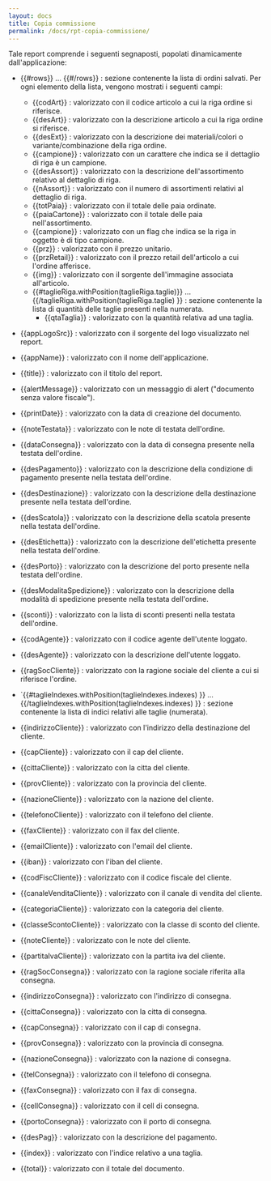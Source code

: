 ```yaml
---
layout: docs
title: Copia commissione
permalink: /docs/rpt-copia-commissione/
---
```


Tale report comprende i seguenti segnaposti, popolati dinamicamente dall'applicazione:

  * \{\{#rows\}\} ... \{\{#/rows\}\} : sezione contenente la lista di ordini salvati. Per ogni elemento della lista, vengono mostrati i seguenti campi:
    * \{\{codArt\}\} : valorizzato con il codice articolo a cui la riga ordine si riferisce.
    * \{\{desArt\}\} :  valorizzato con la descrizione articolo a cui la riga ordine si riferisce.
    * \{\{desExt\}\} :  valorizzato con la descrizione dei materiali/colori o variante/combinazione della riga ordine.
    * \{\{campione\}\} : valorizzato con un carattere che indica se il dettaglio di riga è un campione.
    * \{\{desAssort\}\} : valorizzato con la descrizione dell'assortimento relativo al dettaglio di riga.
    * \{\{nAssort\}\} : valorizzato con il numero di assortimenti relativi al dettaglio di riga.
    * \{\{totPaia\}\} : valorizzato con il totale delle paia ordinate.
    * \{\{paiaCartone\}\} : valorizzato con il totale delle paia nell'assortimento.
    * \{\{campione\}\} : valorizzato con un flag che indica se la riga in oggetto è di tipo campione.
    * \{\{prz\}\} : valorizzato con il prezzo unitario.
    * \{\{przRetail\}\} : valorizzato con il prezzo retail dell'articolo a cui l'ordine afferisce.
    * \{\{img\}\} : valorizzato con il sorgente dell'immagine associata all'articolo.
    * \{\{#taglieRiga.withPosition(taglieRiga.taglie)\}\} ... \{\{/taglieRiga.withPosition(taglieRiga.taglie) \}\} : sezione contenente la lista di quantità delle taglie presenti nella numerata.
      * \{\{qtaTaglia\}\} : valorizzato con la quantità relativa ad una taglia.

  * \{\{appLogoSrc\}\} : valorizzato con il sorgente del logo visualizzato nel report.
  * \{\{appName\}\} : valorizzato con il nome dell'applicazione.
  * \{\{title\}\} : valorizzato con il titolo del report.
  * \{\{alertMessage\}\} : valorizzato con un messaggio di alert ("documento senza valore fiscale").
  * \{\{printDate\}\} : valorizzato con la data di creazione del documento.
  * \{\{noteTestata\}\} : valorizzato con le note di testata dell'ordine.
  * \{\{dataConsegna\}\} : valorizzato con la data di consegna presente nella testata dell'ordine.
  * \{\{desPagamento\}\} : valorizzato con la descrizione della condizione di pagamento presente nella testata dell'ordine.
  * \{\{desDestinazione\}\} : valorizzato con la descrizione della destinazione presente nella testata dell'ordine.
  * \{\{desScatola\}\} : valorizzato con  la descrizione della scatola presente nella testata dell'ordine.
  * \{\{desEtichetta\}\} : valorizzato con la descrizione dell'etichetta presente nella testata dell'ordine.
  * \{\{desPorto\}\} : valorizzato con la descrizione del porto presente nella testata dell'ordine.
  * \{\{desModalitaSpedizione\}\} : valorizzato con la descrizione della modalità di spedizione presente nella testata dell'ordine.
  * \{\{sconti\}\} : valorizzato con la lista di sconti presenti nella testata dell'ordine.
  * \{\{codAgente\}\} : valorizzato con il codice agente dell'utente loggato.
  * \{\{desAgente\}\} : valorizzato con la descrizione dell'utente loggato.
  * \{\{ragSocCliente\}\} : valorizzato con la ragione sociale del cliente a cui si riferisce l'ordine.
  * `\{\{#taglieIndexes.withPosition(taglieIndexes.indexes) \}\} ... \{\{/taglieIndexes.withPosition(taglieIndexes.indexes) \}\} : sezione contenente la lista di indici relativi alle taglie (numerata).
  * \{\{indirizzoCliente\}\} : valorizzato con l'indirizzo della destinazione del cliente.
  * \{\{capCliente\}\} : valorizzato con il cap del cliente.
  * \{\{cittaCliente\}\} : valorizzato con la citta del cliente.
  * \{\{provCliente\}\} : valorizzato con la provincia del cliente.
  * \{\{nazioneCliente\}\} : valorizzato con la nazione del cliente.
  * \{\{telefonoCliente\}\} : valorizzato con il telefono del cliente.
  * \{\{faxCliente\}\} : valorizzato con il fax del cliente.
  * \{\{emailCliente\}\} : valorizzato con l'email del cliente.
  * \{\{iban\}\} : valorizzato con l'iban del cliente.
  * \{\{codFiscCliente\}\} : valorizzato con il codice fiscale del cliente.
  * \{\{canaleVenditaCliente\}\} : valorizzato con il canale di vendita del cliente.
  * \{\{categoriaCliente\}\} : valorizzato con la categoria del cliente.
  * \{\{classeScontoCliente\}\} : valorizzato con la classe di sconto del cliente.
  * \{\{noteCliente\}\} : valorizzato con le note del cliente.
  * \{\{partitaIvaCliente\}\} : valorizzato con la partita iva del cliente.
  * \{\{ragSocConsegna\}\} : valorizzato con la ragione sociale riferita alla consegna.
  * \{\{indirizzoConsegna\}\} : valorizzato con l'indirizzo di consegna.
  * \{\{cittaConsegna\}\} : valorizzato con la citta di consegna.
  * \{\{capConsegna\}\} : valorizzato con il cap di consegna.
  * \{\{provConsegna\}\} : valorizzato con la provincia di consegna.
  * \{\{nazioneConsegna\}\} : valorizzato con la nazione di consegna.
  * \{\{telConsegna\}\} : valorizzato con il telefono di consegna.
  * \{\{faxConsegna\}\} : valorizzato con il fax di consegna.
  * \{\{cellConsegna\}\} : valorizzato con il cell di consegna.
  * \{\{portoConsegna\}\} : valorizzato con il porto di consegna.
  * \{\{desPag\}\} : valorizzato con la descrizione del pagamento.
  * \{\{index\}\} : valorizzato con l'indice relativo a una taglia.
  * \{\{total\}\} : valorizzato con il totale del documento.

